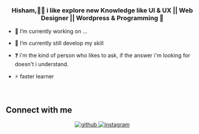 ### <div align="center">Hisham,👨‍💻 i like explore new Knowledge like  UI & UX || Web Designer || Wordpress & Programming 🚀</div>  
  

- 🔭 I’m currently working on ...  
  

- 🌱 I’m currently still develop my skill 
  

- ❓ i'm the kind of person who likes to ask, if the answer i'm looking for doesn't i understand.
  

- ⚡ faster learner  
  

<br/>  

## Connect with me  
<div align="center">
<a href="https://github.com/hishammohamad" target="_blank">
<img src=https://img.shields.io/badge/github-%2324292e.svg?&style=for-the-badge&logo=github&logoColor=white alt=github style="margin-bottom: 5px;" />

<a href="https://instagram.com/samhishamsam" target="_blank">
<img src=https://img.shields.io/badge/instagram-%23000000.svg?&style=for-the-badge&logo=instagram&logoColor=white alt=instagram style="margin-bottom: 5px;" />
</a>  
</div>  
